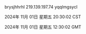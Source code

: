brysjhhrhl 219.139.197.74 yqqlmgsycl

2024年 11月 01日 星期五 20:30:02 CST

2024年 11月 01日 星期五 12:30:02 GMT
